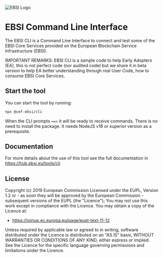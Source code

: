 ![EBSI Logo](https://ec.europa.eu/cefdigital/wiki/images/logo/default-space-logo.svg)

# EBSI Command Line Interface

The EBSI CLI is a Command Line Interface to connect and test some of the EBSI Core Services provided on the European Blockchain Service Infrastructure (EBSI).

IMPORTANT REMARKS: EBSI CLI is a sample code to help Early Adopters (EA), this is not perfect code (nor audited code) but we share it in beta version to help EA better understanding through real User Code, how to consume EBSI Core Services.

## Start the tool

You can start the tool by running:

```sh
npx @cef-ebsi/cli
```

When the CLI prompts `==>` it will be ready to receive commands. There is no need to install the package. It needs NodeJS v18 or superior version as a prerequisite.

## Documentation

For more details about the use of this tool see the full documentation in https://hub.ebsi.eu/tools/cli

## License <a name="license"></a>

Copyright (c) 2019 European Commission
Licensed under the EUPL, Version 1.2 or - as soon they will be approved by the European Commission - subsequent versions of the EUPL (the "Licence");
You may not use this work except in compliance with the Licence.
You may obtain a copy of the Licence at:

- <https://joinup.ec.europa.eu/page/eupl-text-11-12>

Unless required by applicable law or agreed to in writing, software distributed under the Licence is distributed on an "AS IS" basis, WITHOUT WARRANTIES OR CONDITIONS OF ANY KIND, either express or implied. See the Licence for the specific language governing permissions and limitations under the Licence.
